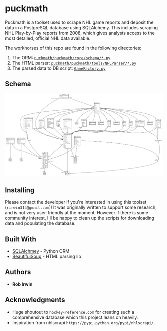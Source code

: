 # puckmath

Puckmath is a toolset used to scrape NHL game reports and deposit the data in a PostgreSQL database using SQLAlchemy. This includes scraping NHL Play-by-Play reports from 2008, which gives analysts access to the most detailed, official NHL data available.

The workhorses of this repo are found in the following directories:
1. The ORM: [`puckmath/puckmath/core/schema/*.py`](https://github.com/rirwin314/puckmath/tree/master/puckmath/core/schema)
2. The HTML parser: [`puckmath/puckmath/tools/NHLParser/*.py`](https://github.com/rirwin314/puckmath/tree/master/puckmath/core/tools/NHLParser)
3. The parsed data to DB script: [`GameFactory.py`](https://github.com/rirwin314/puckmath/blob/master/puckmath/core/builder/GameFactory.py)

## Schema

![Database schema](https://github.com/rirwin314/puckmath/blob/master/schema.png?raw=true)

## Installing

Please contact the developer if you're interested in using this toolset (`rirwin314@gmail.com`)! It was originally written to support some research, and is not very user-friendly at the moment. However if there is some community interest, I'll be happy to clean up the scripts for downloading data and populating the database.

## Built With

* [SQLAlchmey](https://www.sqlalchemy.org/) - Python ORM
* [BeautifulSoup](https://www.crummy.com/software/BeautifulSoup/) - HTML parsing lib

## Authors

* **Rob Irwin**

## Acknowledgments

* Huge shoutout to `hockey-reference.com` for creating such a comprehensive database which this project leans on heavily.
* Inspiration from nhlscrapi `https://pypi.python.org/pypi/nhlscrapi/`.

